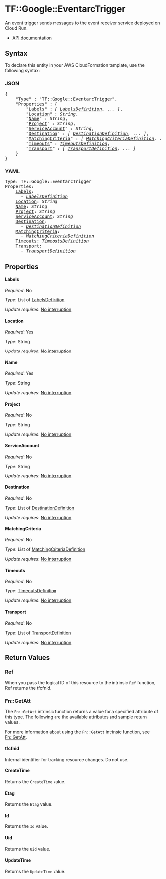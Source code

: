 # TF::Google::EventarcTrigger

An event trigger sends messages to the event receiver service deployed on Cloud Run.

* [API documentation](https://cloud.google.com/eventarc/docs/reference/rest/v1/projects.locations.triggers)

## Syntax

To declare this entity in your AWS CloudFormation template, use the following syntax:

### JSON

<pre>
{
    "Type" : "TF::Google::EventarcTrigger",
    "Properties" : {
        "<a href="#labels" title="Labels">Labels</a>" : <i>[ <a href="labelsdefinition.md">LabelsDefinition</a>, ... ]</i>,
        "<a href="#location" title="Location">Location</a>" : <i>String</i>,
        "<a href="#name" title="Name">Name</a>" : <i>String</i>,
        "<a href="#project" title="Project">Project</a>" : <i>String</i>,
        "<a href="#serviceaccount" title="ServiceAccount">ServiceAccount</a>" : <i>String</i>,
        "<a href="#destination" title="Destination">Destination</a>" : <i>[ <a href="destinationdefinition.md">DestinationDefinition</a>, ... ]</i>,
        "<a href="#matchingcriteria" title="MatchingCriteria">MatchingCriteria</a>" : <i>[ <a href="matchingcriteriadefinition.md">MatchingCriteriaDefinition</a>, ... ]</i>,
        "<a href="#timeouts" title="Timeouts">Timeouts</a>" : <i><a href="timeoutsdefinition.md">TimeoutsDefinition</a></i>,
        "<a href="#transport" title="Transport">Transport</a>" : <i>[ <a href="transportdefinition.md">TransportDefinition</a>, ... ]</i>
    }
}
</pre>

### YAML

<pre>
Type: TF::Google::EventarcTrigger
Properties:
    <a href="#labels" title="Labels">Labels</a>: <i>
      - <a href="labelsdefinition.md">LabelsDefinition</a></i>
    <a href="#location" title="Location">Location</a>: <i>String</i>
    <a href="#name" title="Name">Name</a>: <i>String</i>
    <a href="#project" title="Project">Project</a>: <i>String</i>
    <a href="#serviceaccount" title="ServiceAccount">ServiceAccount</a>: <i>String</i>
    <a href="#destination" title="Destination">Destination</a>: <i>
      - <a href="destinationdefinition.md">DestinationDefinition</a></i>
    <a href="#matchingcriteria" title="MatchingCriteria">MatchingCriteria</a>: <i>
      - <a href="matchingcriteriadefinition.md">MatchingCriteriaDefinition</a></i>
    <a href="#timeouts" title="Timeouts">Timeouts</a>: <i><a href="timeoutsdefinition.md">TimeoutsDefinition</a></i>
    <a href="#transport" title="Transport">Transport</a>: <i>
      - <a href="transportdefinition.md">TransportDefinition</a></i>
</pre>

## Properties

#### Labels

_Required_: No

_Type_: List of <a href="labelsdefinition.md">LabelsDefinition</a>

_Update requires_: [No interruption](https://docs.aws.amazon.com/AWSCloudFormation/latest/UserGuide/using-cfn-updating-stacks-update-behaviors.html#update-no-interrupt)

#### Location

_Required_: Yes

_Type_: String

_Update requires_: [No interruption](https://docs.aws.amazon.com/AWSCloudFormation/latest/UserGuide/using-cfn-updating-stacks-update-behaviors.html#update-no-interrupt)

#### Name

_Required_: Yes

_Type_: String

_Update requires_: [No interruption](https://docs.aws.amazon.com/AWSCloudFormation/latest/UserGuide/using-cfn-updating-stacks-update-behaviors.html#update-no-interrupt)

#### Project

_Required_: No

_Type_: String

_Update requires_: [No interruption](https://docs.aws.amazon.com/AWSCloudFormation/latest/UserGuide/using-cfn-updating-stacks-update-behaviors.html#update-no-interrupt)

#### ServiceAccount

_Required_: No

_Type_: String

_Update requires_: [No interruption](https://docs.aws.amazon.com/AWSCloudFormation/latest/UserGuide/using-cfn-updating-stacks-update-behaviors.html#update-no-interrupt)

#### Destination

_Required_: No

_Type_: List of <a href="destinationdefinition.md">DestinationDefinition</a>

_Update requires_: [No interruption](https://docs.aws.amazon.com/AWSCloudFormation/latest/UserGuide/using-cfn-updating-stacks-update-behaviors.html#update-no-interrupt)

#### MatchingCriteria

_Required_: No

_Type_: List of <a href="matchingcriteriadefinition.md">MatchingCriteriaDefinition</a>

_Update requires_: [No interruption](https://docs.aws.amazon.com/AWSCloudFormation/latest/UserGuide/using-cfn-updating-stacks-update-behaviors.html#update-no-interrupt)

#### Timeouts

_Required_: No

_Type_: <a href="timeoutsdefinition.md">TimeoutsDefinition</a>

_Update requires_: [No interruption](https://docs.aws.amazon.com/AWSCloudFormation/latest/UserGuide/using-cfn-updating-stacks-update-behaviors.html#update-no-interrupt)

#### Transport

_Required_: No

_Type_: List of <a href="transportdefinition.md">TransportDefinition</a>

_Update requires_: [No interruption](https://docs.aws.amazon.com/AWSCloudFormation/latest/UserGuide/using-cfn-updating-stacks-update-behaviors.html#update-no-interrupt)

## Return Values

### Ref

When you pass the logical ID of this resource to the intrinsic `Ref` function, Ref returns the tfcfnid.

### Fn::GetAtt

The `Fn::GetAtt` intrinsic function returns a value for a specified attribute of this type. The following are the available attributes and sample return values.

For more information about using the `Fn::GetAtt` intrinsic function, see [Fn::GetAtt](https://docs.aws.amazon.com/AWSCloudFormation/latest/UserGuide/intrinsic-function-reference-getatt.html).

#### tfcfnid

Internal identifier for tracking resource changes. Do not use.

#### CreateTime

Returns the <code>CreateTime</code> value.

#### Etag

Returns the <code>Etag</code> value.

#### Id

Returns the <code>Id</code> value.

#### Uid

Returns the <code>Uid</code> value.

#### UpdateTime

Returns the <code>UpdateTime</code> value.

